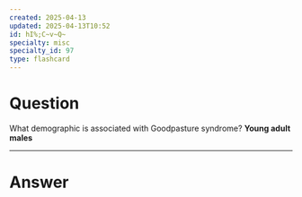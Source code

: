 ```yaml
---
created: 2025-04-13
updated: 2025-04-13T10:52
id: hI%;C~v~Q~
specialty: misc
specialty_id: 97
type: flashcard
---
```


# Question
What demographic is associated with Goodpasture syndrome?    **Young adult males**

---

# Answer
